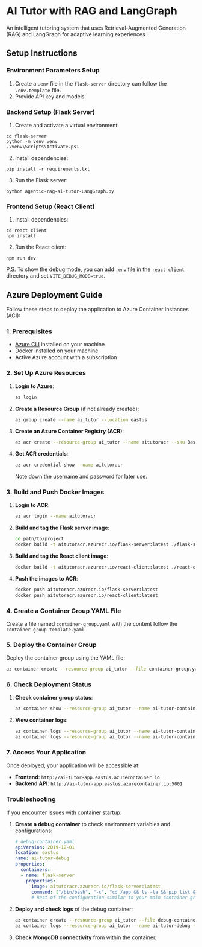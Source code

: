 # AI Tutor with RAG and LangGraph

An intelligent tutoring system that uses Retrieval-Augmented Generation (RAG) and LangGraph for adaptive learning experiences.

## Setup Instructions

### Environment Parameters Setup

1. Create a `.env` file in the `flask-server` directory can follow the `.env.template` file.
2. Provide API key and models

### Backend Setup (Flask Server)

1. Create and activate a virtual environment:

```
cd flask-server
python -m venv venv
.\venv\Scripts\Activate.ps1
```

2. Install dependencies:

```
pip install -r requirements.txt
```

3. Run the Flask server:

```
python agentic-rag-ai-tutor-LangGraph.py
```

### Frontend Setup (React Client)

1. Install dependencies:

```
cd react-client
npm install
```

2. Run the React client:

```
npm run dev
```

P.S. To show the debug mode, you can add `.env` file in the `react-client` directory and set `VITE_DEBUG_MODE=true`.

## Azure Deployment Guide

Follow these steps to deploy the application to Azure Container Instances (ACI):

### 1. Prerequisites

- [Azure CLI](https://docs.microsoft.com/en-us/cli/azure/install-azure-cli) installed on your machine
- Docker installed on your machine
- Active Azure account with a subscription

### 2. Set Up Azure Resources

1. **Login to Azure**:

   ```bash
   az login
   ```

2. **Create a Resource Group** (if not already created):

   ```bash
   az group create --name ai_tutor --location eastus
   ```

3. **Create an Azure Container Registry (ACR)**:

   ```bash
   az acr create --resource-group ai_tutor --name aitutoracr --sku Basic --admin-enabled true
   ```

4. **Get ACR credentials**:

   ```bash
   az acr credential show --name aitutoracr
   ```

   Note down the username and password for later use.

### 3. Build and Push Docker Images

1. **Login to ACR**:

   ```bash
   az acr login --name aitutoracr
   ```

2. **Build and tag the Flask server image**:

   ```bash
   cd path/to/project
   docker build -t aitutoracr.azurecr.io/flask-server:latest ./flask-server
   ```

3. **Build and tag the React client image**:

   ```bash
   docker build -t aitutoracr.azurecr.io/react-client:latest ./react-client
   ```

4. **Push the images to ACR**:

   ```bash
   docker push aitutoracr.azurecr.io/flask-server:latest
   docker push aitutoracr.azurecr.io/react-client:latest
   ```

### 4. Create a Container Group YAML File

Create a file named `container-group.yaml` with the content follow the `container-group-template.yaml`

### 5. Deploy the Container Group

Deploy the container group using the YAML file:

```bash
az container create --resource-group ai_tutor --file container-group.yaml
```

### 6. Check Deployment Status

1. **Check container group status**:

   ```bash
   az container show --resource-group ai_tutor --name ai-tutor-containers
   ```

2. **View container logs**:

   ```bash
   az container logs --resource-group ai_tutor --name ai-tutor-containers --container-name flask-server
   az container logs --resource-group ai_tutor --name ai-tutor-containers --container-name react-client
   ```

### 7. Access Your Application

Once deployed, your application will be accessible at:

- **Frontend**: `http://ai-tutor-app.eastus.azurecontainer.io`
- **Backend API**: `http://ai-tutor-app.eastus.azurecontainer.io:5001`

### Troubleshooting

If you encounter issues with container startup:

1. **Create a debug container** to check environment variables and configurations:

   ```yaml
   # debug-container.yaml
   apiVersion: 2019-12-01
   location: eastus
   name: ai-tutor-debug
   properties:
     containers:
     - name: flask-server
       properties:
         image: aitutoracr.azurecr.io/flask-server:latest
         command: ["/bin/bash", "-c", "cd /app && ls -la && pip list && python -V && python agentic-rag-ai-tutor-LangGraph.py 2>&1"]
         # Rest of the configuration similar to your main container group
   ```

2. **Deploy and check logs** of the debug container:

   ```bash
   az container create --resource-group ai_tutor --file debug-container.yaml
   az container logs --resource-group ai_tutor --name ai-tutor-debug --container-name flask-server
   ```

3. **Check MongoDB connectivity** from within the container.

